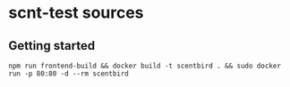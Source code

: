 # scnt-test sources

## Getting started

```
npm run frontend-build && docker build -t scentbird . && sudo docker run -p 80:80 -d --rm scentbird
```
